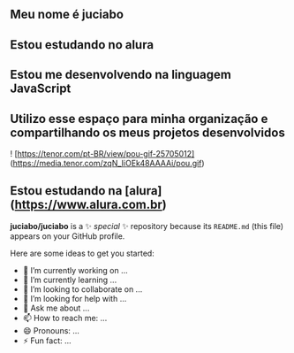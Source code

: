 ## Meu nome é juciabo
## Estou estudando no alura
## Estou me desenvolvendo na linguagem JavaScript
## Utilizo esse espaço para minha organização e compartilhando os meus projetos desenvolvidos
! [https://tenor.com/pt-BR/view/pou-gif-25705012] (https://media.tenor.com/zqN_IiOEk48AAAAi/pou.gif)
## Estou estudando na [alura] (https://www.alura.com.br)
**juciabo/juciabo** is a ✨ _special_ ✨ repository because its `README.md` (this file) appears on your GitHub profile.

Here are some ideas to get you started:

- 🔭 I’m currently working on ...
- 🌱 I’m currently learning ...
- 👯 I’m looking to collaborate on ...
- 🤔 I’m looking for help with ...
- 💬 Ask me about ...
- 📫 How to reach me: ...
- 😄 Pronouns: ...
- ⚡ Fun fact: ...

